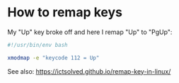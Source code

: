 

# How to remap keys

My "Up" key broke off and here I remap "Up" to "PgUp":

```bash
#!/usr/bin/env bash

xmodmap -e "keycode 112 = Up"
```

See also: https://ictsolved.github.io/remap-key-in-linux/
